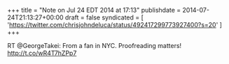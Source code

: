 +++
title = "Note on Jul 24 EDT 2014 at 17:13"
publishdate = 2014-07-24T21:13:27+00:00
draft = false
syndicated = [ 'https://twitter.com/chrisjohndeluca/status/492417299773927400?s=20' ]
+++

RT @GeorgeTakei: From a fan in NYC. Proofreading matters! http://t.co/wR4T7hZPp7
